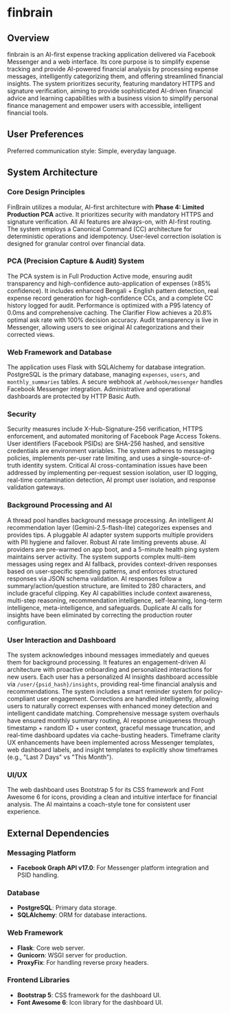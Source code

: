 # finbrain

## Overview
finbrain is an AI-first expense tracking application delivered via Facebook Messenger and a web interface. Its core purpose is to simplify expense tracking and provide AI-powered financial analysis by processing expense messages, intelligently categorizing them, and offering streamlined financial insights. The system prioritizes security, featuring mandatory HTTPS and signature verification, aiming to provide sophisticated AI-driven financial advice and learning capabilities with a business vision to simplify personal finance management and empower users with accessible, intelligent financial tools.

## User Preferences
Preferred communication style: Simple, everyday language.

## System Architecture

### Core Design Principles
FinBrain utilizes a modular, AI-first architecture with **Phase 4: Limited Production PCA** active. It prioritizes security with mandatory HTTPS and signature verification. All AI features are always-on, with AI-first routing. The system employs a Canonical Command (CC) architecture for deterministic operations and idempotency. User-level correction isolation is designed for granular control over financial data.

### PCA (Precision Capture & Audit) System
The PCA system is in Full Production Active mode, ensuring audit transparency and high-confidence auto-application of expenses (≥85% confidence). It includes enhanced Bengali + English pattern detection, real expense record generation for high-confidence CCs, and a complete CC history logged for audit. Performance is optimized with a P95 latency of 0.0ms and comprehensive caching. The Clarifier Flow achieves a 20.8% optimal ask rate with 100% decision accuracy. Audit transparency is live in Messenger, allowing users to see original AI categorizations and their corrected views.

### Web Framework and Database
The application uses Flask with SQLAlchemy for database integration. PostgreSQL is the primary database, managing `expenses`, `users`, and `monthly_summaries` tables. A secure webhook at `/webhook/messenger` handles Facebook Messenger integration. Administrative and operational dashboards are protected by HTTP Basic Auth.

### Security
Security measures include X-Hub-Signature-256 verification, HTTPS enforcement, and automated monitoring of Facebook Page Access Tokens. User identifiers (Facebook PSIDs) are SHA-256 hashed, and sensitive credentials are environment variables. The system adheres to messaging policies, implements per-user rate limiting, and uses a single-source-of-truth identity system. Critical AI cross-contamination issues have been addressed by implementing per-request session isolation, user ID logging, real-time contamination detection, AI prompt user isolation, and response validation gateways.

### Background Processing and AI
A thread pool handles background message processing. An intelligent AI recommendation layer (Gemini-2.5-flash-lite) categorizes expenses and provides tips. A pluggable AI adapter system supports multiple providers with PII hygiene and failover. Robust AI rate limiting prevents abuse. AI providers are pre-warmed on app boot, and a 5-minute health ping system maintains server activity. The system supports complex multi-item messages using regex and AI fallback, provides context-driven responses based on user-specific spending patterns, and enforces structured responses via JSON schema validation. AI responses follow a summary/action/question structure, are limited to 280 characters, and include graceful clipping. Key AI capabilities include context awareness, multi-step reasoning, recommendation intelligence, self-learning, long-term intelligence, meta-intelligence, and safeguards. Duplicate AI calls for insights have been eliminated by correcting the production router configuration.

### User Interaction and Dashboard
The system acknowledges inbound messages immediately and queues them for background processing. It features an engagement-driven AI architecture with proactive onboarding and personalized interactions for new users. Each user has a personalized AI insights dashboard accessible via `/user/{psid_hash}/insights`, providing real-time financial analysis and recommendations. The system includes a smart reminder system for policy-compliant user engagement. Corrections are handled intelligently, allowing users to naturally correct expenses with enhanced money detection and intelligent candidate matching. Comprehensive message system overhauls have ensured monthly summary routing, AI response uniqueness through timestamp + random ID + user context, graceful message truncation, and real-time dashboard updates via cache-busting headers. Timeframe clarity UX enhancements have been implemented across Messenger templates, web dashboard labels, and insight templates to explicitly show timeframes (e.g., "Last 7 Days" vs "This Month").

### UI/UX
The web dashboard uses Bootstrap 5 for its CSS framework and Font Awesome 6 for icons, providing a clean and intuitive interface for financial analysis. The AI maintains a coach-style tone for consistent user experience.

## External Dependencies

### Messaging Platform
- **Facebook Graph API v17.0**: For Messenger platform integration and PSID handling.

### Database
- **PostgreSQL**: Primary data storage.
- **SQLAlchemy**: ORM for database interactions.

### Web Framework
- **Flask**: Core web server.
- **Gunicorn**: WSGI server for production.
- **ProxyFix**: For handling reverse proxy headers.

### Frontend Libraries
- **Bootstrap 5**: CSS framework for the dashboard UI.
- **Font Awesome 6**: Icon library for the dashboard UI.